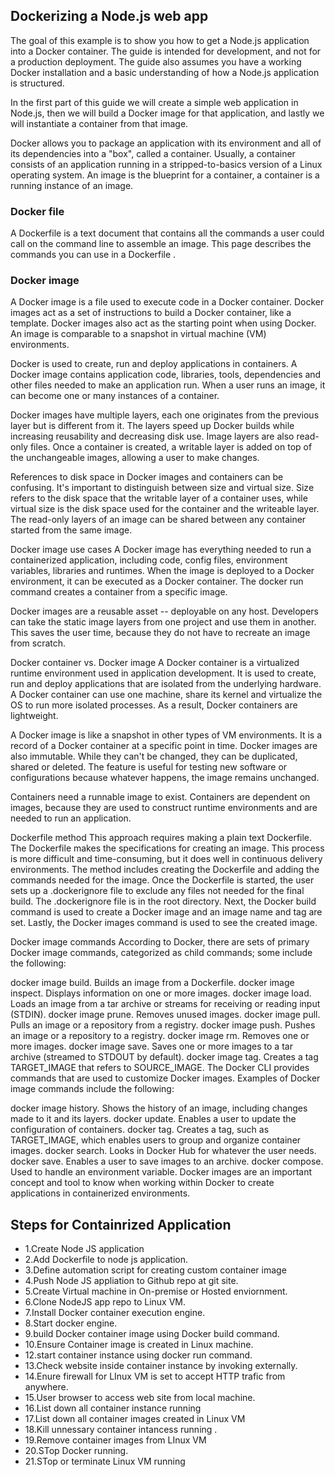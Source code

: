 


## Dockerizing a Node.js web app

The goal of this example is to show you how to get a Node.js application into a Docker container. The guide is intended for development, and not for a production deployment. The guide also assumes you have a working Docker installation and a basic understanding of how a Node.js application is structured.

In the first part of this guide we will create a simple web application in Node.js, then we will build a Docker image for that application, and lastly we will instantiate a container from that image.

Docker allows you to package an application with its environment and all of its dependencies into a "box", called a container. Usually, a container consists of an application running in a stripped-to-basics version of a Linux operating system. An image is the blueprint for a container, a container is a running instance of an image.


### Docker file

A Dockerfile is a text document that contains all the commands a user could call on the command line to assemble an image. This page describes the commands you can use in a Dockerfile .

### Docker image
A Docker image is a file used to execute code in a Docker container. Docker images act as a set of instructions to build a Docker container, like a template. Docker images also act as the starting point when using Docker. An image is comparable to a snapshot in virtual machine (VM) environments.

Docker is used to create, run and deploy applications in containers. A Docker image contains application code, libraries, tools, dependencies and other files needed to make an application run. When a user runs an image, it can become one or many instances of a container.


Docker images have multiple layers, each one originates from the previous layer but is different from it. The layers speed up Docker builds while increasing reusability and decreasing disk use. Image layers are also read-only files. Once a container is created, a writable layer is added on top of the unchangeable images, allowing a user to make changes.

References to disk space in Docker images and containers can be confusing. It's important to distinguish between size and virtual size. Size refers to the disk space that the writable layer of a container uses, while virtual size is the disk space used for the container and the writeable layer. The read-only layers of an image can be shared between any container started from the same image.

Docker image use cases
A Docker image has everything needed to run a containerized application, including code, config files, environment variables, libraries and runtimes. When the image is deployed to a Docker environment, it can be executed as a Docker container. The docker run command creates a container from a specific image.

Docker images are a reusable asset -- deployable on any host. Developers can take the static image layers from one project and use them in another. This saves the user time, because they do not have to recreate an image from scratch.

Docker container vs. Docker image
A Docker container is a virtualized runtime environment used in application development. It is used to create, run and deploy applications that are isolated from the underlying hardware. A Docker container can use one machine, share its kernel and virtualize the OS to run more isolated processes. As a result, Docker containers are lightweight.

A Docker image is like a snapshot in other types of VM environments. It is a record of a Docker container at a specific point in time. Docker images are also immutable. While they can't be changed, they can be duplicated, shared or deleted. The feature is useful for testing new software or configurations because whatever happens, the image remains unchanged.

Containers need a runnable image to exist. Containers are dependent on images, because they are used to construct runtime environments and are needed to run an application.


Dockerfile method
This approach requires making a plain text Dockerfile. The Dockerfile makes the specifications for creating an image. This process is more difficult and time-consuming, but it does well in continuous delivery environments. The method includes creating the Dockerfile and adding the commands needed for the image. Once the Dockerfile is started, the user sets up a .dockerignore file to exclude any files not needed for the final build. The .dockerignore file is in the root directory. Next, the Docker build command is used to create a Docker image and an image name and tag are set. Lastly, the Docker images command is used to see the created image.



Docker image commands
According to Docker, there are sets of primary Docker image commands, categorized as child commands; some include the following:

docker image build. Builds an image from a Dockerfile.
docker image inspect. Displays information on one or more images.
docker image load. Loads an image from a tar archive or streams for receiving or reading input (STDIN).
docker image prune. Removes unused images.
docker image pull. Pulls an image or a repository from a registry.
docker image push. Pushes an image or a repository to a registry.
docker image rm. Removes one or more images.
docker image save. Saves one or more images to a tar archive (streamed to STDOUT by default).
docker image tag. Creates a tag TARGET_IMAGE that refers to SOURCE_IMAGE.
The Docker CLI provides commands that are used to customize Docker images. Examples of Docker image commands include the following:

docker image history. Shows the history of an image, including changes made to it and its layers.
docker update. Enables a user to update the configuration of containers.
docker tag. Creates a tag, such as TARGET_IMAGE, which enables users to group and organize container images.
docker search. Looks in Docker Hub for whatever the user needs.
docker save. Enables a user to save images to an archive.
docker compose. Used to handle an environment variable.
Docker images are an important concept and tool to know when working within Docker to create applications in containerized environments.


## Steps for Containrized Application

- 1.Create Node JS application
- 2.Add Dockerfile to node js application.
- 3.Define automation script for creating custom container image
- 4.Push Node JS appliation to Github repo at git site.
- 5.Create Virtual machine in On-premise or Hosted enviornment.
- 6.Clone NodeJS app repo to Linux VM.
- 7.Install Docker container execution engine.
- 8.Start docker engine.
- 9.build Docker container image using Docker build command.
- 10.Ensure Container image is created in Linux machine.
- 12.start container instance using docker run command.
- 13.Check website inside container instance by invoking externally.
- 14.Enure firewall for LInux VM is set to accept HTTP trafic from anywhere.
- 15.User browser to access web site from local machine.
- 16.List down all container instance running 
- 17.List down all container images created in Linux VM
- 18.Kill unnessary  container intancess running .
- 19.Remove container images from LInux VM
- 20.STop Docker running.
- 21.STop or terminate Linux VM running